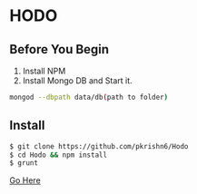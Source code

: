 # HODO

## Before You Begin
1. Install NPM
2. Install Mongo DB and Start it.
```bash
mongod --dbpath data/db(path to folder)
```

## Install

```bash
$ git clone https://github.com/pkrishn6/Hodo
$ cd Hodo && npm install
$ grunt
```
[Go Here](http://localhost:3000/)

